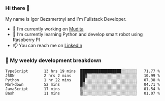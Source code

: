 ### Hi there 👋

My name is Igor Bezsmertnyi and I'm Fullstack Developer.

- 🔭 I’m currently working on [Mudita](https://mudita.com/)
- 🌱 I’m currently learning Python and develop smart robot using Raspberry PI
- 📫 You can reach me on [LinkedIn](https://www.linkedin.com/in/igor-bezsmertnyi-529522114/)

### 🧮 My weekly development breakdown
<!--START_SECTION:waka-->

```text
TypeScript       13 hrs 19 mins  ██████████████████░░░░░░░   71.77 %
JSON             2 hrs 2 mins    ██▓░░░░░░░░░░░░░░░░░░░░░░   10.99 %
Python           1 hr 22 mins    ██░░░░░░░░░░░░░░░░░░░░░░░   07.38 %
Markdown         52 mins         █▒░░░░░░░░░░░░░░░░░░░░░░░   04.71 %
JavaScript       17 mins         ▒░░░░░░░░░░░░░░░░░░░░░░░░   01.54 %
Bash             11 mins         ▒░░░░░░░░░░░░░░░░░░░░░░░░   01.07 %
```

<!--END_SECTION:waka-->

<!--
**igorbezsmertnyi/igorbezsmertnyi** is a ✨ _special_ ✨ repository because its `README.md` (this file) appears on your GitHub profile.

Here are some ideas to get you started:

- 🔭 I’m currently working on ...
- 🌱 I’m currently learning ...
- 👯 I’m looking to collaborate on ...
- 🤔 I’m looking for help with ...
- 💬 Ask me about ...
- 📫 How to reach me: ...
- 😄 Pronouns: ...
- ⚡ Fun fact: ...
-->

